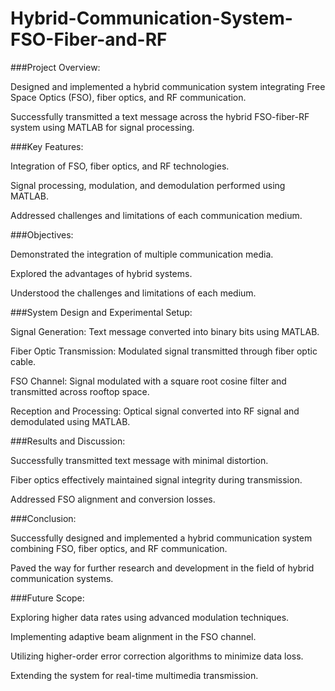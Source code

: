 # Hybrid-Communication-System-FSO-Fiber-and-RF
###Project Overview:

Designed and implemented a hybrid communication system integrating Free Space Optics (FSO), fiber optics, and RF communication.

Successfully transmitted a text message across the hybrid FSO-fiber-RF system using MATLAB for signal processing.

###Key Features:

Integration of FSO, fiber optics, and RF technologies.

Signal processing, modulation, and demodulation performed using MATLAB.

Addressed challenges and limitations of each communication medium.

###Objectives:

Demonstrated the integration of multiple communication media.

Explored the advantages of hybrid systems.

Understood the challenges and limitations of each medium.

###System Design and Experimental Setup:

Signal Generation: Text message converted into binary bits using MATLAB.

Fiber Optic Transmission: Modulated signal transmitted through fiber optic cable.

FSO Channel: Signal modulated with a square root cosine filter and transmitted across rooftop space.

Reception and Processing: Optical signal converted into RF signal and demodulated using MATLAB.

###Results and Discussion:

Successfully transmitted text message with minimal distortion.

Fiber optics effectively maintained signal integrity during transmission.

Addressed FSO alignment and conversion losses.

###Conclusion:

Successfully designed and implemented a hybrid communication system combining FSO, fiber optics, and RF communication.

Paved the way for further research and development in the field of hybrid communication systems.

###Future Scope:

Exploring higher data rates using advanced modulation techniques.

Implementing adaptive beam alignment in the FSO channel.

Utilizing higher-order error correction algorithms to minimize data loss.

Extending the system for real-time multimedia transmission.
